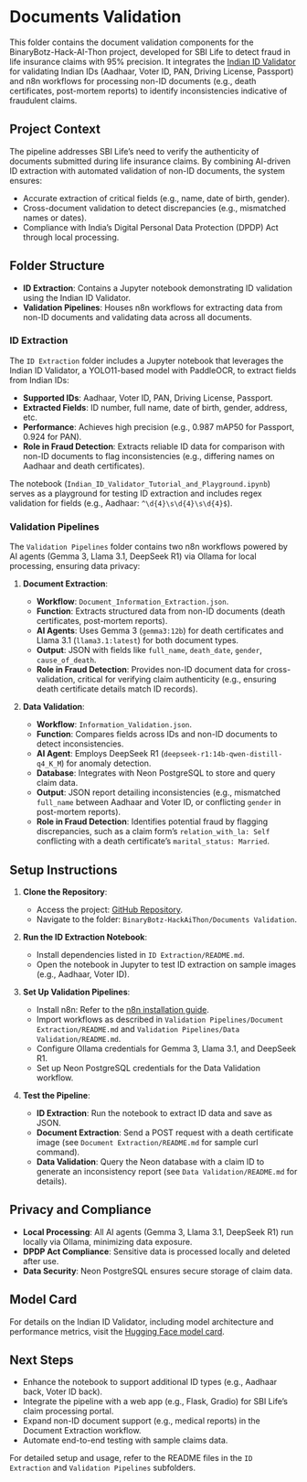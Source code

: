 # Documents Validation

This folder contains the document validation components for the BinaryBotz-Hack-AI-Thon project, developed for SBI Life to detect fraud in life insurance claims with 95% precision. It integrates the [Indian ID Validator](https://huggingface.co/logasanjeev/indian-id-validator) for validating Indian IDs (Aadhaar, Voter ID, PAN, Driving License, Passport) and n8n workflows for processing non-ID documents (e.g., death certificates, post-mortem reports) to identify inconsistencies indicative of fraudulent claims.

## Project Context
The pipeline addresses SBI Life’s need to verify the authenticity of documents submitted during life insurance claims. By combining AI-driven ID extraction with automated validation of non-ID documents, the system ensures:
- Accurate extraction of critical fields (e.g., name, date of birth, gender).
- Cross-document validation to detect discrepancies (e.g., mismatched names or dates).
- Compliance with India’s Digital Personal Data Protection (DPDP) Act through local processing.

## Folder Structure
- **ID Extraction**: Contains a Jupyter notebook demonstrating ID validation using the Indian ID Validator.
- **Validation Pipelines**: Houses n8n workflows for extracting data from non-ID documents and validating data across all documents.

### ID Extraction
The `ID Extraction` folder includes a Jupyter notebook that leverages the Indian ID Validator, a YOLO11-based model with PaddleOCR, to extract fields from Indian IDs:
- **Supported IDs**: Aadhaar, Voter ID, PAN, Driving License, Passport.
- **Extracted Fields**: ID number, full name, date of birth, gender, address, etc.
- **Performance**: Achieves high precision (e.g., 0.987 mAP50 for Passport, 0.924 for PAN).
- **Role in Fraud Detection**: Extracts reliable ID data for comparison with non-ID documents to flag inconsistencies (e.g., differing names on Aadhaar and death certificates).

The notebook (`Indian_ID_Validator_Tutorial_and_Playground.ipynb`) serves as a playground for testing ID extraction and includes regex validation for fields (e.g., Aadhaar: `^\d{4}\s\d{4}\s\d{4}$`).

### Validation Pipelines
The `Validation Pipelines` folder contains two n8n workflows powered by AI agents (Gemma 3, Llama 3.1, DeepSeek R1) via Ollama for local processing, ensuring data privacy:
1. **Document Extraction**:
   - **Workflow**: `Document_Information_Extraction.json`.
   - **Function**: Extracts structured data from non-ID documents (death certificates, post-mortem reports).
   - **AI Agents**: Uses Gemma 3 (`gemma3:12b`) for death certificates and Llama 3.1 (`llama3.1:latest`) for both document types.
   - **Output**: JSON with fields like `full_name`, `death_date`, `gender`, `cause_of_death`.
   - **Role in Fraud Detection**: Provides non-ID document data for cross-validation, critical for verifying claim authenticity (e.g., ensuring death certificate details match ID records).

2. **Data Validation**:
   - **Workflow**: `Information_Validation.json`.
   - **Function**: Compares fields across IDs and non-ID documents to detect inconsistencies.
   - **AI Agent**: Employs DeepSeek R1 (`deepseek-r1:14b-qwen-distill-q4_K_M`) for anomaly detection.
   - **Database**: Integrates with Neon PostgreSQL to store and query claim data.
   - **Output**: JSON report detailing inconsistencies (e.g., mismatched `full_name` between Aadhaar and Voter ID, or conflicting `gender` in post-mortem reports).
   - **Role in Fraud Detection**: Identifies potential fraud by flagging discrepancies, such as a claim form’s `relation_with_la: Self` conflicting with a death certificate’s `marital_status: Married`.

## Setup Instructions
1. **Clone the Repository**:
   - Access the project: [GitHub Repository](https://github.com/logasanjeev/BinaryBotz-Hack-AI-Thon).
   - Navigate to the folder: `BinaryBotz-HackAiThon/Documents Validation`.

2. **Run the ID Extraction Notebook**:
   - Install dependencies listed in `ID Extraction/README.md`.
   - Open the notebook in Jupyter to test ID extraction on sample images (e.g., Aadhaar, Voter ID).

3. **Set Up Validation Pipelines**:
   - Install n8n: Refer to the [n8n installation guide](https://docs.n8n.io/getting-started/installation/).
   - Import workflows as described in `Validation Pipelines/Document Extraction/README.md` and `Validation Pipelines/Data Validation/README.md`.
   - Configure Ollama credentials for Gemma 3, Llama 3.1, and DeepSeek R1.
   - Set up Neon PostgreSQL credentials for the Data Validation workflow.

4. **Test the Pipeline**:
   - **ID Extraction**: Run the notebook to extract ID data and save as JSON.
   - **Document Extraction**: Send a POST request with a death certificate image (see `Document Extraction/README.md` for sample curl command).
   - **Data Validation**: Query the Neon database with a claim ID to generate an inconsistency report (see `Data Validation/README.md` for details).

## Privacy and Compliance
- **Local Processing**: All AI agents (Gemma 3, Llama 3.1, DeepSeek R1) run locally via Ollama, minimizing data exposure.
- **DPDP Act Compliance**: Sensitive data is processed locally and deleted after use.
- **Data Security**: Neon PostgreSQL ensures secure storage of claim data.

## Model Card
For details on the Indian ID Validator, including model architecture and performance metrics, visit the [Hugging Face model card](https://huggingface.co/logasanjeev/indian-id-validator).

## Next Steps
- Enhance the notebook to support additional ID types (e.g., Aadhaar back, Voter ID back).
- Integrate the pipeline with a web app (e.g., Flask, Gradio) for SBI Life’s claim processing portal.
- Expand non-ID document support (e.g., medical reports) in the Document Extraction workflow.
- Automate end-to-end testing with sample claims data.

For detailed setup and usage, refer to the README files in the `ID Extraction` and `Validation Pipelines` subfolders.